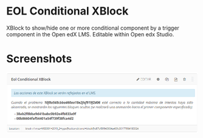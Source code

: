 # EOL Conditional XBlock
XBlock to show/hide one or more conditional component by a trigger component in the Open edX LMS. Editable within Open edx Studio.

# Screenshots
![Screenshot-example](eolconditional/examples/09-09-2019.png?style=center)
